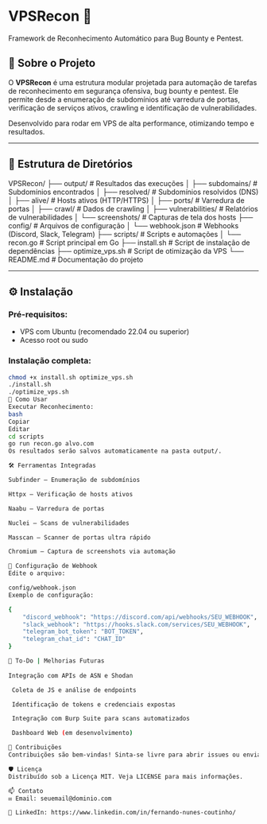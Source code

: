 # VPSRecon 🚀

Framework de Reconhecimento Automático para Bug Bounty e Pentest.

## 📌 Sobre o Projeto

O **VPSRecon** é uma estrutura modular projetada para automação de tarefas de reconhecimento em segurança ofensiva, bug bounty e pentest. Ele permite desde a enumeração de subdomínios até varredura de portas, verificação de serviços ativos, crawling e identificação de vulnerabilidades.

Desenvolvido para rodar em VPS de alta performance, otimizando tempo e resultados.

---

## 📁 Estrutura de Diretórios

VPSRecon/
├── output/ # Resultados das execuções
│ ├── subdomains/ # Subdomínios encontrados
│ ├── resolved/ # Subdomínios resolvidos (DNS)
│ ├── alive/ # Hosts ativos (HTTP/HTTPS)
│ ├── ports/ # Varredura de portas
│ ├── crawl/ # Dados de crawling
│ ├── vulnerabilities/ # Relatórios de vulnerabilidades
│ └── screenshots/ # Capturas de tela dos hosts
├── config/ # Arquivos de configuração
│ └── webhook.json # Webhooks (Discord, Slack, Telegram)
├── scripts/ # Scripts e automações
│ └── recon.go # Script principal em Go
├── install.sh # Script de instalação de dependências
├── optimize_vps.sh # Script de otimização da VPS
└── README.md # Documentação do projeto

---

## ⚙️ Instalação

### Pré-requisitos:
- VPS com Ubuntu (recomendado 22.04 ou superior)
- Acesso root ou sudo

### Instalação completa:

```bash
chmod +x install.sh optimize_vps.sh
./install.sh
./optimize_vps.sh
🚀 Como Usar
Executar Reconhecimento:
bash
Copiar
Editar
cd scripts
go run recon.go alvo.com
Os resultados serão salvos automaticamente na pasta output/.

🛠️ Ferramentas Integradas

Subfinder – Enumeração de subdomínios

Httpx – Verificação de hosts ativos

Naabu – Varredura de portas

Nuclei – Scans de vulnerabilidades

Masscan – Scanner de portas ultra rápido

Chromium – Captura de screenshots via automação

🔗 Configuração de Webhook
Edite o arquivo:

config/webhook.json
Exemplo de configuração:

{
    "discord_webhook": "https://discord.com/api/webhooks/SEU_WEBHOOK",
    "slack_webhook": "https://hooks.slack.com/services/SEU_WEBHOOK",
    "telegram_bot_token": "BOT_TOKEN",
    "telegram_chat_id": "CHAT_ID"
}

🧠 To-Do | Melhorias Futuras
 
Integração com APIs de ASN e Shodan

 Coleta de JS e análise de endpoints

 Identificação de tokens e credenciais expostas

 Integração com Burp Suite para scans automatizados

 Dashboard Web (em desenvolvimento)

🤝 Contribuições
Contribuições são bem-vindas! Sinta-se livre para abrir issues ou enviar pull requests.

🛡️ Licença
Distribuído sob a Licença MIT. Veja LICENSE para mais informações.

📫 Contato
✉️ Email: seuemail@dominio.com

🔗 LinkedIn: https://www.linkedin.com/in/fernando-nunes-coutinho/
